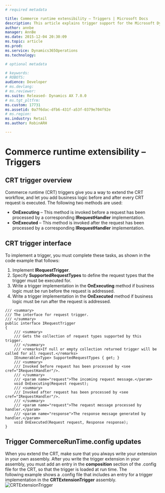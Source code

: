 ```yaml
---
# required metadata

title: Commerce runtime extensibility – Triggers | Microsoft Docs
description: This article explains trigger support for the Microsoft Dynamics AX commerce runtime (CRT). CRT supports pre-triggers and post-triggers for every request.
author: annbe
manager: AnnBe
ms.date: 2015-12-04 20:30:09
ms.topic: article
ms.prod: 
ms.service: Dynamics365Operations
ms.technology: 

# optional metadata

# keywords: 
# ROBOTS: 
audience: Developer
# ms.devlang: 
# ms.reviewer: 
ms.suite: Released- Dynamics AX 7.0.0
# ms.tgt_pltfrm: 
ms.custom: 17731
ms.assetid: 0a7f6dac-dfb6-431f-a53f-0379e704f92e
# ms.region: 
ms.industry: Retail
ms.author: RobinARH

---
```


# Commerce runtime extensibility – Triggers

CRT trigger overview
--------------------

Commerce runtime (CRT) triggers give you a way to extend the CRT workflow, and let you add business logic before and after every CRT request is executed. The following two methods are used:

-   **OnExecuting** – This method is invoked before a request has been processed by a corresponding **IRequestHandler** implementation.
-   **OnExecuted** – This method is invoked after the request has been processed by a corresponding **IRequestHandler** implementation.

## CRT trigger interface
To implement a trigger, you must complete these tasks, as shown in the code example that follows:

1.  Implement **IRequestTrigger**.
2.  Specify **SupportedRequestTypes** to define the request types that the trigger must be executed for.
3.  Write a trigger implementation in the **OnExecuting** method if business logic must be run before the request is addressed.
4.  Write a trigger implementation in the **OnExecuted** method if business logic must be run after the request is addressed.

<!-- -->

    /// <summary>
    /// The interface for request trigger.
    /// </summary>
    public interface IRequestTrigger
    {
        /// <summary>
        /// Gets the collection of request types supported by this trigger.
        /// </summary>
        /// <remarks>If null or empty collection returned trigger will be called for all request.</remarks>
        IEnumerable<Type> SupportedRequestTypes { get; }
        /// <summary>
        /// Invoked before request has been processed by <see cref="IRequestHandler"/>.
        /// </summary>
        /// <param name="request">The incoming request message.</param>
        void OnExecuting(Request request);
        /// <summary>
        /// Invoked after request has been processed by <see cref="IRequestHandler"/>.
        /// </summary>
        /// <param name="request">The request message processed by handler.</param>
        /// <param name="response">The response message generated by handler.</param>
        void OnExecuted(Request request, Response response);
    }

## Trigger CommerceRunTime.config updates
When you extend the CRT, make sure that you always write your extension in your own assembly. After you write the trigger extension in your assembly, you must add an entry in the **composition** section of the .config file for the CRT, so that the trigger is loaded at run time. The following example shows a .config file that includes an entry for a trigger implementation in the **CRTExtensionTrigger** assembly. ![CRTExtensionTrigger](media/CRTExtensionTrigger-1024x489.png)

